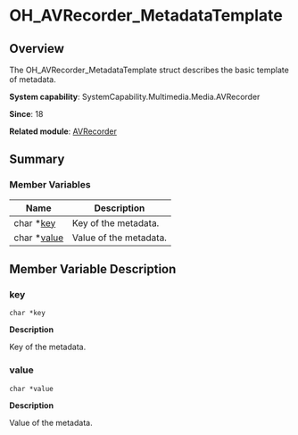 # OH_AVRecorder_MetadataTemplate


## Overview

The OH_AVRecorder_MetadataTemplate struct describes the basic template of metadata.

**System capability**: SystemCapability.Multimedia.Media.AVRecorder

**Since**: 18

**Related module**: [AVRecorder](_a_v_recorder.md)


## Summary


### Member Variables

| Name| Description| 
| -------- | -------- |
| char \*[key](#key) | Key of the metadata.| 
| char \*[value](#value) | Value of the metadata.| 


## Member Variable Description


### key

```
char *key
```

**Description**

Key of the metadata.


### value

```
char *value
```

**Description**

Value of the metadata.
